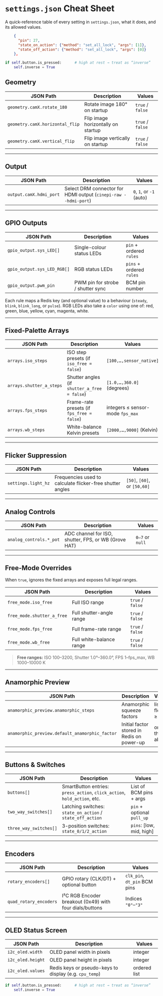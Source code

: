 # `settings.json` Cheat Sheet

A quick-reference table of every setting in `settings.json`, what it does, and its allowed values.
```json
    {
      "pin": 27,
      "state_on_action": {"method": "set_all_lock", "args": [1]},
      "state_off_action": {"method": "set_all_lock", "args": [0]}
    },
```

```python
if self.button.is_pressed:      # high at rest → treat as “inverse”
    self.inverse = True
```

## Geometry

| JSON Path                             | Description                                         | Values           |
|---------------------------------------|-----------------------------------------------------|------------------|
| `geometry.camX.rotate_180`            | Rotate image 180° on startup                        | `true` / `false` |
| `geometry.camX.horizontal_flip`       | Flip image horizontally on startup                  | `true` / `false` |
| `geometry.camX.vertical_flip`         | Flip image vertically on startup                    | `true` / `false` |

---

## Output

| JSON Path                    | Description                                                          | Values                      |
|------------------------------|----------------------------------------------------------------------|-----------------------------|
| `output.camX.hdmi_port`      | Select DRM connector for HDMI output (`cinepi-raw --hdmi-port`)      | `0`, `1`, or `-1` (auto)    |

---

## GPIO Outputs

| JSON Path                   | Description                            | Values                      |
|-----------------------------|----------------------------------------|-----------------------------|
| `gpio_output.sys_LED[]`     | Single-colour status LEDs              | `pin` + ordered `rules`     |
| `gpio_output.sys_LED_RGB[]` | RGB status LEDs                        | `pins` + ordered `rules`    |
| `gpio_output.pwm_pin`       | PWM pin for strobe / shutter sync      | BCM pin number              |

Each rule maps a Redis key (and optional value) to a behaviour
(`steady`, `blink`, `blink_long`, or `pulse`). RGB LEDs also take a
`color` using one of: red, green, blue, yellow, cyan, magenta, white.

---

## Fixed-Palette Arrays

| JSON Path               | Description                                  | Values                              |
|-------------------------|----------------------------------------------|-------------------------------------|
| `arrays.iso_steps`      | ISO step presets (if `iso_free = false`)     | `[100,…,sensor_native]`             |
| `arrays.shutter_a_steps`| Shutter angles (if `shutter_a_free = false`) | `[1.0,…,360.0]` (degrees)           |
| `arrays.fps_steps`      | Frame-rate presets (if `fps_free = false`)   | integers ≤ sensor-mode `fps_max`    |
| `arrays.wb_steps`       | White-balance Kelvin presets                 | `[2000,…,9000]` (Kelvin)            |

---

## Flicker Suppression

| JSON Path             | Description                                                      | Values               |
|-----------------------|------------------------------------------------------------------|----------------------|
| `settings.light_hz`   | Frequencies used to calculate flicker-free shutter angles        | `[50]`, `[60]`, or `[50,60]` |

---

## Analog Controls

| JSON Path                   | Description                                               | Values      |
|-----------------------------|-----------------------------------------------------------|-------------|
| `analog_controls.*_pot`     | ADC channel for ISO, shutter, FPS, or WB (Grove HAT)      | `0–7` or `null` |

---

## Free-Mode Overrides

When `true`, ignores the fixed arrays and exposes full legal ranges.

| JSON Path                    | Description                      | Values           |
|------------------------------|----------------------------------|------------------|
| `free_mode.iso_free`         | Full ISO range                   | `true` / `false` |
| `free_mode.shutter_a_free`   | Full shutter-angle range         | `true` / `false` |
| `free_mode.fps_free`         | Full frame-rate range            | `true` / `false` |
| `free_mode.wb_free`          | Full white-balance range         | `true` / `false` |

> **Free ranges:** ISO 100–3200, Shutter 1.0°–360.0°, FPS 1–fps_max, WB 1000–10000 K

---

## Anamorphic Preview

| JSON Path                                     | Description                                | Values               |
|-----------------------------------------------|--------------------------------------------|----------------------|
| `anamorphic_preview.anamorphic_steps`         | Anamorphic squeeze factors                 | list of floats ≥ 1.0 |
| `anamorphic_preview.default_anamorphic_factor`| Initial factor stored in Redis on power-up | one of the above     |

---

## Buttons & Switches

| JSON Path                 | Description                                                   | Values                            |
|---------------------------|---------------------------------------------------------------|-----------------------------------|
| `buttons[]`               | SmartButton entries: `press_action`, `click_action`, `hold_action`, etc. | List of BCM pins + args          |
| `two_way_switches[]`      | Latching switches: `state_on_action` / `state_off_action`      | `pin` + optional `pull_up`       |
| `three_way_switches[]`    | 3-position switches: `state_0/1/2_action`                     | `pins`: [low, mid, high]         |

---

## Encoders

| JSON Path                  | Description                                               | Values                        |
|----------------------------|-----------------------------------------------------------|-------------------------------|
| `rotary_encoders[]`        | GPIO rotary (CLK/DT) + optional button                    | `clk_pin`, `dt_pin` BCM pins  |
| `quad_rotary_encoders`     | I²C RGB Encoder breakout (0x49) with four dials/buttons  | Indices `"0"`–`"3"`           |

---

## OLED Status Screen

| JSON Path           | Description                                              | Values                              |
|---------------------|----------------------------------------------------------|-------------------------------------|
| `i2c_oled.width`    | OLED panel width in pixels                               | integer                             |
| `i2c_oled.height`   | OLED panel height in pixels                              | integer                             |
| `i2c_oled.values`   | Redis keys or pseudo-keys to display (e.g. `cpu_temp`)   | ordered list                        |

```python
if self.button.is_pressed:      # high at rest → treat as “inverse”
    self.inverse = True
```
